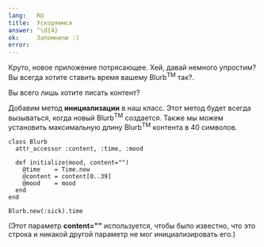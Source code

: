 ```yaml
---
lang:   RU
title:  Ускоряемся
answer: ^\d{4}
ok:     Запомнили :)
error:  
---
```


Круто, новое приложение потрясающее. Хей, давай немного упростим?
Вы всегда хотите ставить время вашему Blurb<sup>TM</sup> так?.

Вы всего лишь хотите писать контент?

Добавим метод __инициализации__ в наш класс. Этот метод будет всегда вызываться, когда новый Blurb<sup>TM</sup>
создается.
Также мы можем установить максимальную длину Blurb<sup>TM</sup> контента в 40 символов.

    class Blurb
      attr_accessor :content, :time, :mood

      def initialize(mood, content="")
        @time    = Time.now
        @content = content[0..39]
        @mood    = mood
      end
    end
    
    Blurb.new(:sick).time

(Этот параметр __content=""__ используется, чтобы было известно, что это строка и никакой другой параметр не мог инициализировать его.)
